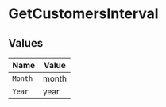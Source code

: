 # GetCustomersInterval


## Values

| Name    | Value   |
| ------- | ------- |
| `Month` | month   |
| `Year`  | year    |